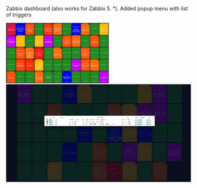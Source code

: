 Zabbix dashboard (also works for Zabbix 5. *). Added popup menu with list of triggers

![Screenshot](dash_small.jpg)
![Screenshot](dash_small2.jpg)
